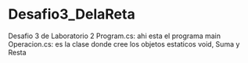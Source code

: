 # Desafio3_DelaReta
Desafio 3 de Laboratorio 2
Program.cs: ahi esta el programa main
Operacion.cs: es la clase donde cree los objetos estaticos void, Suma y Resta
